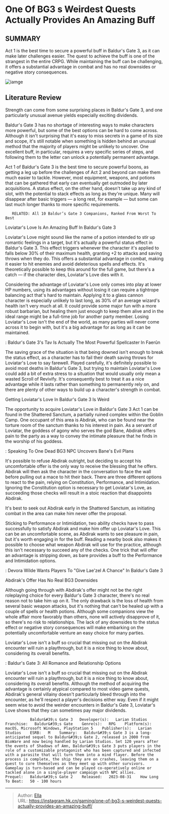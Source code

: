 # One Of BG3 s Weirdest Quests Actually Provides An Amazing Buff


## SUMMARY 



  Act 1 is the best time to secure a powerful buff in Baldur&#39;s Gate 3, as it can make later challenges easier.   The quest to achieve the buff is one of the strangest in the entire CRPG.   While maintaining the buff can be challenging, it offers a substantial advantage in combat and has no real downsides or negative story consequences.  

![iamge](https://static1.srcdn.com/wordpress/wp-content/uploads/2023/11/one-of-bg3-s-weirdest-quests-actually-provides-an-amazing-buff.jpg)

## Literature Review

Strength can come from some surprising places in Baldur&#39;s Gate 3, and one particularly unusual avenue yields especially exciting dividends.




Baldur&#39;s Gate 3 has no shortage of interesting ways to make characters more powerful, but some of the best options can be hard to come across. Although it isn&#39;t surprising that it&#39;s easy to miss secrets in a game of its size and scope, it&#39;s still notable when something is hidden behind an unusual method that the majority of players might be unlikely to uncover. One excellent buff, in particular, requires a very specific series of steps, and following them to the letter can unlock a potentially permanent advantage.




Act 1 of Baldur&#39;s Gate 3 is the best time to secure powerful boons, as getting a leg up before the challenges of Act 2 and beyond can make them much easier to tackle. However, most equipment, weapons, and potions that can be gathered that early can eventually get outmoded by later acquisitions. A status effect, on the other hand, doesn&#39;t take up any kind of slot, with the potential to stack effects as long as they&#39;re unique. Many will disappear after basic triggers — a long rest, for example — but some can last much longer thanks to more specific requirements.

       RELATED: All 10 Baldur’s Gate 3 Companions, Ranked From Worst To Best 


 Loviatar&#39;s Love Is An Amazing Buff In Baldur&#39;s Gate 3 
          

Loviatar&#39;s Love might sound like the name of a potion intended to stir up romantic feelings in a target, but it&#39;s actually a powerful status effect in Baldur&#39;s Gate 3. This effect triggers whenever the character it&#39;s applied to falls below 30% of their maximum health, granting &#43;2 to attacks and saving throws when they do. This offers a substantial advantage in combat, making it easier to hit enemies and avoid deleterious spells and effects. It&#39;s theoretically possible to keep this around for the full game, but there&#39;s a catch — if the character dies, Loviatar&#39;s Love dies with it.




Considering the advantage of Loviatar&#39;s Love only comes into play at lower HP numbers, using its advantages without losing it can require a tightrope balancing act that&#39;s hard to maintain. Applying it to a glass cannon character is especially unlikely to last long, as 30% of an average wizard&#39;s health isn&#39;t very much at all. It could provide some major fun with a more robust barbarian, but healing them just enough to keep them alive and in the ideal range might be a full-time job for another party member. Losing Loviatar&#39;s Love isn&#39;t the end of the world, as many parties will never come across it to begin with, but it&#39;s a big advantage for as long as it can be maintained.

 : Baldur&#39;s Gate 3&#39;s Tav Is Actually The Most Powerful Spellcaster In Faerûn

The saving grace of the situation is that being downed isn&#39;t enough to break the status effect, as a character has to fail their death saving throws for Loviatar&#39;s Love to say farewell. Played carefully, it&#39;s definitely possible to avoid most deaths in Baldur&#39;s Gate 3, but trying to maintain Loviatar&#39;s Love could add a bit of extra stress to a situation that would usually only mean a wasted Scroll of Revivify. It&#39;s consequently best to treat it as a nice advantage while it lasts rather than something to permanently rely on, and there are plenty of other ways to build up a character&#39;s strength in combat.






 Getting Loviatar&#39;s Love In Baldur&#39;s Gate 3 Is Weird 
         

The opportunity to acquire Loviatar&#39;s Love in Baldur&#39;s Gate 3 Act 1 can be found in the Shattered Sanctum, a partially ruined complex within the Goblin Camp. One occupant of this area is Abdirak, who can be found near the torture room of the sanctum thanks to his interest in pain. As a servant of Loviatar, the goddess of agony who serves the god Bane, Abdirak offers pain to the party as a way to convey the intimate pleasure that he finds in the worship of his goddess.

 : Speaking To One Dead BG3 NPC Uncovers Bane&#39;s Evil Plans

It&#39;s possible to refuse Abdirak outright, but deciding to accept his uncomfortable offer is the only way to receive the blessing that he offers. Abdirak will then ask the character in the conversation to face the wall before pulling out a mace to hit their back. There are three different options to react to the pain, relying on Constitution, Performance, and Intimidation. Ignoring the Constitution option is necessary to get Loviatar&#39;s Love, as succeeding those checks will result in a stoic reaction that disappoints Abdirak.






It&#39;s best to seek out Abdirak early in the Shattered Sanctum, as initiating combat in the area can make him never offer the proposal.




Sticking to Performance or Intimidation, two ability checks have to pass successfully to satisfy Abdirak and make him offer up Loviatar&#39;s Love. This can be an uncomfortable scene, as Abdirak wants to see pleasure in pain, but it&#39;s worth engaging in for the buff. Reading a nearby book also makes it possible to choose what weapon Abdirak will use for the practice, although this isn&#39;t necessary to succeed any of the checks. One trick that will offer an advantage is stripping down, as bare provides a buff to the Performance and Intimidation options.

 : Devora Wilde Wants Players To &#34;Give Lae&#39;zel A Chance&#34; In Baldur&#39;s Gate 3



 Abdirak&#39;s Offer Has No Real BG3 Downsides 
          




Although going through with Abdirak&#39;s offer might not be the right roleplaying choice for every Baldur&#39;s Gate 3 character, there&#39;s no real reason not to take him up on it. The only drawback is the loss of health from several basic weapon attacks, but it&#39;s nothing that can&#39;t be healed up with a couple of spells or health potions. Although some companions view the whole affair more favorably than others, none will actively disapprove of it, so there&#39;s no risk to relationships. The lack of any downsides to the status effect or negative story consequences will make embarking on the potentially uncomfortable venture an easy choice for many parties.



Loviatar&#39;s Love isn&#39;t a buff so crucial that missing out on the Abdirak encounter will ruin a playthrough, but it is a nice thing to know about, considering its overall benefits.




 : Baldur&#39;s Gate 3: All Romance and Relationship Options

Loviatar&#39;s Love isn&#39;t a buff so crucial that missing out on the Abdirak encounter will ruin a playthrough, but it is a nice thing to know about, considering its overall benefits. Although the method of acquiring the advantage is certainly atypical compared to most video game quests, Abdirak&#39;s general villainy doesn&#39;t particularly bleed through into the encounter, as he&#39;ll respect a player&#39;s decisions either way. Even if it might seem wise to avoid the weirder encounters in Baldur&#39;s Gate 3, Loviatar&#39;s Love shows that they can sometimes pay major dividends.




               Baldur&#39;s Gate 3   Developer(s):   Larian Studios    Franchise:   Baldur&#39;s Gate    Genre(s):   RPG    Platform(s):   macOS, Microsoft Windows, PlayStation 5    Publisher(s):   Larian Studios    ESRB:   M    Summary:   Baldur&#39;s Gate 3 is a long-anticipated sequel to Baldur&#39;s Gate 2, released in 2000 from BioWare and now being handled by Larian Studios. Set 120 years after the events of Shadows of Amn, Baldur&#39;s Gate 3 puts players in the role of a customizable protagonist who has been captured and infected with a parasite that will turn them into a mind flayer. Before the process is complete, the ship they are on crashes, leaving them on a quest to cure themselves as they meet up with other survivors. Gameplay is turn-based and can be played co-operatively online or tackled alone in a single-player campaign with NPC allies.     Prequel:   Baldur&#39;s Gate 2    Released:   2023-08-31    How Long To Beat:   50 - 100 hours      

---

> Author: [Ella](https://instagram.hk.cn/)  
> URL: https://instagram.hk.cn/gaming/one-of-bg3-s-weirdest-quests-actually-provides-an-amazing-buff/  

